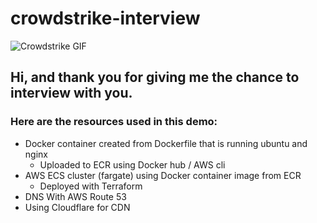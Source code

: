 # crowdstrike-interview

![Crowdstrike GIF](https://images.squarespace-cdn.com/content/v1/522ea6f5e4b074ba686e497c/1457886542240-GWBCX6C7PKO86N2WR479/bird_monitor.jpg?format=300w)

## Hi, and thank you for giving me the chance to interview with you.

### Here are the resources used in this demo:

- Docker container created from Dockerfile that is running ubuntu and nginx
    - Uploaded to ECR using Docker hub / AWS cli
- AWS ECS cluster (fargate) using Docker container image from ECR
    - Deployed with Terraform
- DNS With AWS Route 53
- Using Cloudflare for CDN